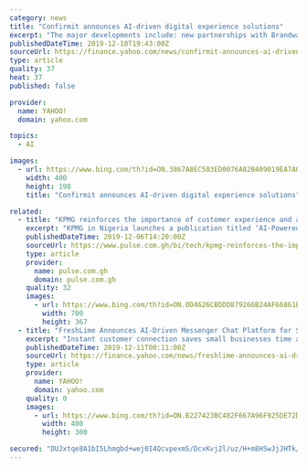 ```yaml
---
category: news
title: "Confirmit announces AI-driven digital experience solutions"
excerpt: "The major developments include: new partnerships with Brandwatch and Tealium, a new Digital Feedback module for easily configuring web and app intercepts, and enhanced, AI-driven text analytics. This combination enables businesses to intelligently analyze and act on digital feedback across key digital channels of social, app and online."
publishedDateTime: 2019-12-10T19:43:00Z
sourceUrl: https://finance.yahoo.com/news/confirmit-announces-ai-driven-digital-140300579.html
type: article
quality: 37
heat: 37
published: false

provider:
  name: YAHOO!
  domain: yahoo.com

topics:
  - AI

images:
  - url: https://www.bing.com/th?id=ON.3867A8EC503ED0076A82B409019EA7A0
    width: 400
    height: 198
    title: "Confirmit announces AI-driven digital experience solutions"

related:
  - title: "KPMG reinforces the importance of customer experience and artificial intelligence"
    excerpt: "KPMG in Nigeria launches a publication titled ‘AI-Powered Transformation’ to reinforce customer experience and artificial intelligence at its 2019 Digital Summit in Lagos The KPMG Digital Summit 2019 is part of series of events by KPMG to provide insights to organisations on how to leverage digital to create transformational value ..."
    publishedDateTime: 2019-12-06T14:20:00Z
    sourceUrl: https://www.pulse.com.gh/bi/tech/kpmg-reinforces-the-importance-of-customer-experience-and-artificial-intelligence/x667qwv
    type: article
    provider:
      name: pulse.com.gh
      domain: pulse.com.gh
    quality: 32
    images:
      - url: https://www.bing.com/th?id=ON.0D4626CBDDD879266B24AF66861BC791
        width: 700
        height: 367
  - title: "FreshLime Announces AI-Driven Messenger Chat Platform for Small Business Enabling a New Buying Experience Between Local Businesses and Consumers"
    excerpt: "Instant customer connection saves small businesses time and money in developing strong relationships at the exact moment consumers have high intent to purchase LEHI, Utah, Dec. 10, 2019 /PRNewswire/ -- FreshLime, a leading Customer Connection Platform for small businesses, announced the release of its Messenger Chat Platform this week, an AI ..."
    publishedDateTime: 2019-12-11T00:11:00Z
    sourceUrl: https://finance.yahoo.com/news/freshlime-announces-ai-driven-messenger-153000959.html
    type: article
    provider:
      name: YAHOO!
      domain: yahoo.com
    quality: 0
    images:
      - url: https://www.bing.com/th?id=ON.B227423BC482F667A96F925DE72D9CEE
        width: 400
        height: 300

secured: "DUJxtqe8A1bI5Lhmgbd+wej0I4QcvpexmS/DcxKvj2l/uz/H+m8HSwJjJHTk/GLUmUuiYxkcYDlK0CnEoUmj3vlquELpiwR+JMTN66iNLtL7S5tD02pySeM1s7FXtx92773guz4wJaJxFCm1xsKE6O8/FwuuxQ4TeGUcJpUpJaaOTGUT2uy8st4DB19ZbeOVAxNpjMqDOkY3t4lcsd5EqlsRqbjNWUw0yioNBeCqIc/Le5YpJzEimIXKNYBwH7KNhEG7i3CQnS9xFeuHVrDxrw==;v+SrGIkiaGUfdiE/SMAZIA=="
---
```


